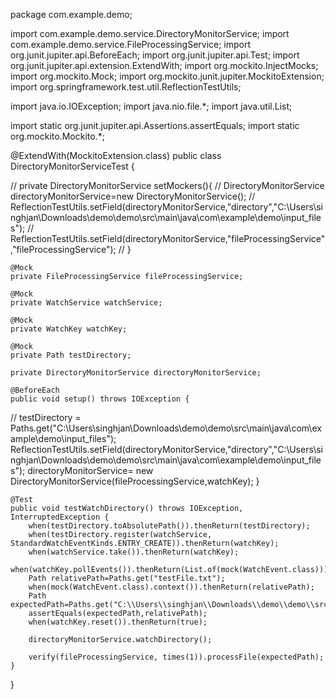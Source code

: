 package com.example.demo;


import com.example.demo.service.DirectoryMonitorService;
import com.example.demo.service.FileProcessingService;
import org.junit.jupiter.api.BeforeEach;
import org.junit.jupiter.api.Test;
import org.junit.jupiter.api.extension.ExtendWith;
import org.mockito.InjectMocks;
import org.mockito.Mock;
import org.mockito.junit.jupiter.MockitoExtension;
import org.springframework.test.util.ReflectionTestUtils;

import java.io.IOException;
import java.nio.file.*;
import java.util.List;

import static org.junit.jupiter.api.Assertions.assertEquals;
import static org.mockito.Mockito.*;

@ExtendWith(MockitoExtension.class)
public class DirectoryMonitorServiceTest {

//    private DirectoryMonitorService setMockers(){
//        DirectoryMonitorService directoryMonitorService=new DirectoryMonitorService();
//        ReflectionTestUtils.setField(directoryMonitorService,"directory","C:\\Users\\singhjan\\Downloads\\demo\\demo\\src\\main\\java\\com\\example\\demo\\input_files");
//        ReflectionTestUtils.setField(directoryMonitorService,"fileProcessingService","fileProcessingService");
//    }

    @Mock
    private FileProcessingService fileProcessingService;

    @Mock
    private WatchService watchService;

    @Mock
    private WatchKey watchKey;

    @Mock
    private Path testDirectory;

    private DirectoryMonitorService directoryMonitorService;

    @BeforeEach
    public void setup() throws IOException {
//         testDirectory = Paths.get("C:\\Users\\singhjan\\Downloads\\demo\\demo\\src\\main\\java\\com\\example\\demo\\input_files");
         ReflectionTestUtils.setField(directoryMonitorService,"directory","C:\\Users\\singhjan\\Downloads\\demo\\demo\\src\\main\\java\\com\\example\\demo\\input_files");
         directoryMonitorService= new DirectoryMonitorService(fileProcessingService,watchKey);
    }

    @Test
    public void testWatchDirectory() throws IOException, InterruptedException {
        when(testDirectory.toAbsolutePath()).thenReturn(testDirectory);
        when(testDirectory.register(watchService, StandardWatchEventKinds.ENTRY_CREATE)).thenReturn(watchKey);
        when(watchService.take()).thenReturn(watchKey);
        when(watchKey.pollEvents()).thenReturn(List.of(mock(WatchEvent.class)));
        Path relativePath=Paths.get("testFile.txt");
        when(mock(WatchEvent.class).context()).thenReturn(relativePath);
        Path expectedPath=Paths.get("C:\\Users\\singhjan\\Downloads\\demo\\demo\\src\\main\\java\\com\\example\\demo\\input_files\\testFile.txt");
        assertEquals(expectedPath,relativePath);
        when(watchKey.reset()).thenReturn(true);

        directoryMonitorService.watchDirectory();

        verify(fileProcessingService, times(1)).processFile(expectedPath);
    }
}
